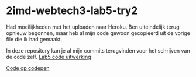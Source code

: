 # 2imd-webtech3-lab5-try2

Had moeilijkheden met het uploaden naar Heroku.
Ben uiteindelijk terug opnieuw begonnen, maar heb al mijn code gewoon gecopieerd uit de vorige file die ik had gemaakt.

In deze repository kan je al mijn commits terugvinden voor het schrijven van de code zelf.
[Lab5 code uitwerking](https://github.com/Britt-bit/2imd-webtech3-lab5) 

[Code op codepen](https://codepen.io/Sky110100/pen/BaNqXez) 